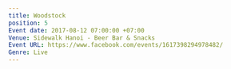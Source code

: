 ```yaml
---
title: Woodstock
position: 5
Event date: 2017-08-12 07:00:00 +07:00
Venue: Sidewalk Hanoi - Beer Bar & Snacks
Event URL: https://www.facebook.com/events/1617398294978482/
Genre: Live
---
```


